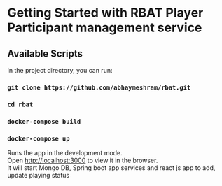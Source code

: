 # Getting Started with RBAT Player Participant management service


## Available Scripts

In the project directory, you can run:
### `git clone https://github.com/abhaymeshram/rbat.git`
### `cd rbat`
### `docker-compose build`
### `docker-compose up`

Runs the app in the development mode.\
Open [http://localhost:3000](http://localhost:3000) to view it in the browser.\
It will start Mongo DB, Spring boot app services and react js app to add, update playing status
